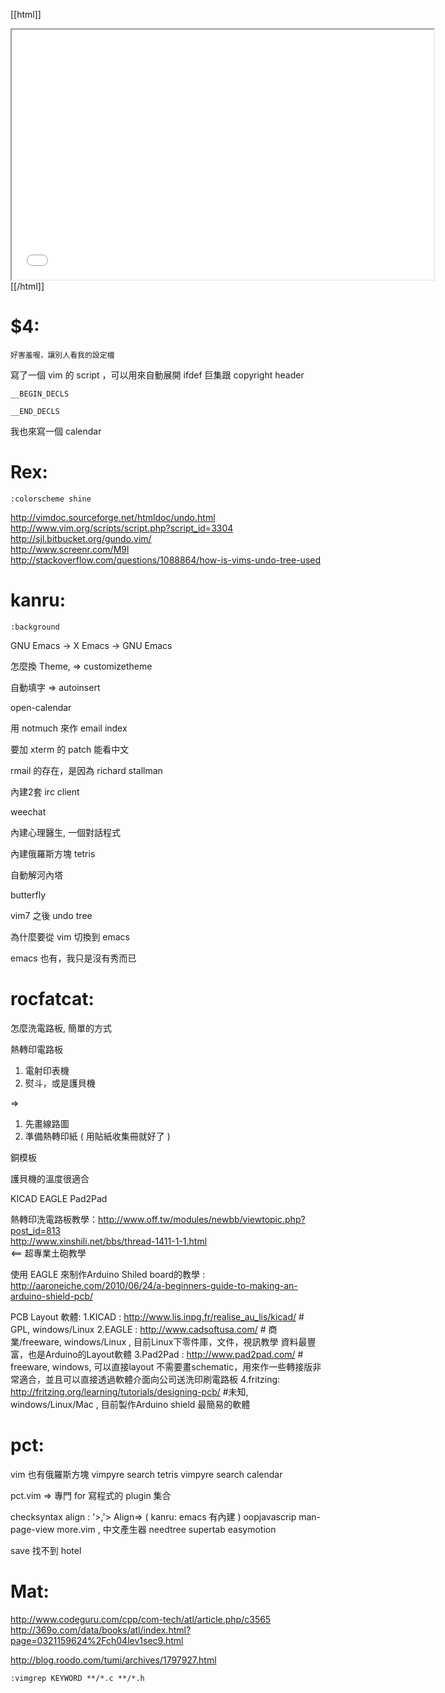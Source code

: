 


[[html]]
<iframe src='<http://pad.hackingthursday.org>  ?showControls=true&showChat=true&showLineNumbers=true&useMonospaceFont=false' width=675 height=400></iframe>
[[/html]]

# $4:


    好害羞喔，讓別人看我的設定檔


寫了一個 vim 的 script ，可以用來自動展開 ifdef 巨集跟 copyright header


    __BEGIN_DECLS
    
    __END_DECLS


我也來寫一個 calendar

# Rex:


    :colorscheme shine


<http://vimdoc.sourceforge.net/htmldoc/undo.html>  
<http://www.vim.org/scripts/script.php?script_id=3304>  
<http://sjl.bitbucket.org/gundo.vim/>  
<http://www.screenr.com/M9l>  
<http://stackoverflow.com/questions/1088864/how-is-vims-undo-tree-used>  

# kanru:


    :background


GNU Emacs -> X Emacs -> GNU Emacs

怎麼換 Theme, => customizetheme

自動填字 => autoinsert

open-calendar

用 notmuch 來作 email index

要加 xterm 的 patch 能看中文

rmail 的存在，是因為 richard stallman

內建2套 irc client

weechat

內建心理醫生, 一個對話程式 

內建俄羅斯方塊 tetris

自動解河內塔

butterfly

vim7 之後 undo tree

為什麼要從 vim 切換到 emacs

emacs 也有，我只是沒有秀而已

# rocfatcat:

怎麼洗電路板, 簡單的方式

熱轉印電路板
1. 電射印表機
2. 熨斗，或是護貝機

=>

1. 先畫線路圖
2. 準備熱轉印紙 ( 用貼紙收集冊就好了 )

銅模板

護貝機的溫度很適合

KICAD
EAGLE
Pad2Pad

熱轉印洗電路板教學：<http://www.off.tw/modules/newbb/viewtopic.php?post_id=813>  
                                <http://www.xinshili.net/bbs/thread-1411-1-1.html>  
<== 超專業土砲教學

使用 EAGLE 來制作Arduino Shiled board的教學 :
<http://aaroneiche.com/2010/06/24/a-beginners-guide-to-making-an-arduino-shield-pcb/>  

PCB Layout 軟體:
1.KICAD  :  <http://www.lis.inpg.fr/realise_au_lis/kicad/>         # GPL, windows/Linux
2.EAGLE :  <http://www.cadsoftusa.com/>                            # 商業/freeware, windows/Linux , 目前Linux下零件庫，文件，視訊教學 資料最豐富，也是Arduino的Layout軟體
3.Pad2Pad : <http://www.pad2pad.com/>                              # freeware, windows, 可以直接layout 不需要畫schematic，用來作一些轉接版非常適合，並且可以直接透過軟體介面向公司送洗印刷電路板
4.fritzing:      <http://fritzing.org/learning/tutorials/designing-pcb/>   #未知, windows/Linux/Mac , 目前製作Arduino shield 最簡易的軟體

# pct:

vim 也有俄羅斯方塊
vimpyre search tetris
vimpyre search calendar

pct.vim => 專門 for 寫程式的 plugin 集合

checksyntax
align
: '>,'> Align=>
( kanru: emacs 有內建 )
oopjavascrip
man-page-view
more.vim , 中文產生器
needtree
supertab
easymotion


save 找不到 hotel

# Mat:

<http://www.codeguru.com/cpp/com-tech/atl/article.php/c3565>  
<http://369o.com/data/books/atl/index.html?page=0321159624%2Fch04lev1sec9.html>  

<http://blog.roodo.com/tumi/archives/1797927.html>  



    :vimgrep KEYWORD **/*.c **/*.h
